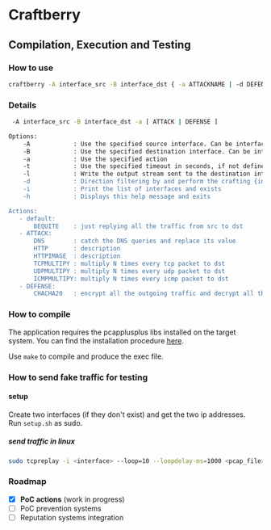 # Craftberry

## Compilation, Execution and Testing

### How to use

```bash
craftberry -A interface_src -B interface_dst { -a ATTACKNAME | -d DEFENSENAME }
```

### Details

```bash
 -A interface_src -B interface_dst -a [ ATTACK | DEFENSE ]

Options:
    -A            : Use the specified source interface. Can be interface name (e.g eth0) or interface IPv4 address
    -B            : Use the specified destination interface. Can be interface name (e.g eth0) or interface IPv4 address
    -a            : Use the specified action
    -t            : Use the specified timeout in seconds, if not defined it runs until some external signal stops the execution (e.g. ctrl+c)
    -l            : Write the output stream sent to the destination interface into a pcapng file having name passed by parameter or, if the parameter's equal to 'default', the name is 'out_<epoch_ms>'
    -d            : Direction filtering by and perform the crafting {in, out, inout}, default = inout
    -i            : Print the list of interfaces and exists
    -h            : Displays this help message and exits

Actions:
   - default:
       BEQUITE    : just replying all the traffic from src to dst
   - ATTACK:
       DNS        : catch the DNS queries and replace its value
       HTTP       : description
       HTTPIMAGE  : description
       TCPMULTIPY : multiply N times every tcp packet to dst
       UDPMULTIPY : multiply N times every udp packet to dst
       ICMPMULTIPY: multiply N times every icmp packet to dst
   - DEFENSE:
       CHACHA20   : encrypt all the outgoing traffic and decrypt all the ingoing traffic
```

### How to compile

The application requires the pcapplusplus libs installed on the target system.
You can find the installation procedure [here](https://pcapplusplus.github.io/docs/install).

Use ```make``` to compile and produce the exec file.

### How to send fake traffic for testing

#### setup

Create two interfaces (if they don't exist) and get the two ip addresses.  
Run ```setup.sh``` as sudo.


##### send traffic in linux

```bash
sudo tcpreplay -i <interface> --loop=10 --loopdelay-ms=1000 <pcap_file>
```

### Roadmap

- [X] **PoC actions** (work in progress)
- [ ] PoC prevention systems
- [ ] Reputation systems integration
